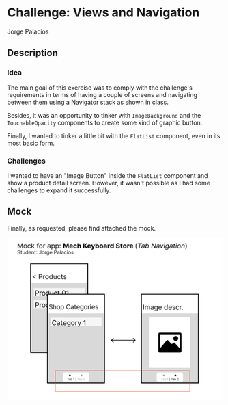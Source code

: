 # Challenge: Views and Navigation

Jorge Palacios

## Description

### Idea

The main goal of this exercise was to comply with the challenge's requirements in terms of having a couple of screens and navigating between them using a Navigator stack as shown in class.

Besides, it was an opportunity to tinker with `ImageBackground` and the `TouchableOpacity` components to create some kind of graphic button.

Finally, I wanted to tinker a little bit with the `FlatList` component, even in its most basic form.

### Challenges

I wanted to have an "Image Button" inside the `FlatList` component and show a product detail screen. However, it wasn't possible as I had some challenges to expand it successfully.

## Mock

Finally, as requested, please find attached the mock.

![Mock](mock.jpg)
